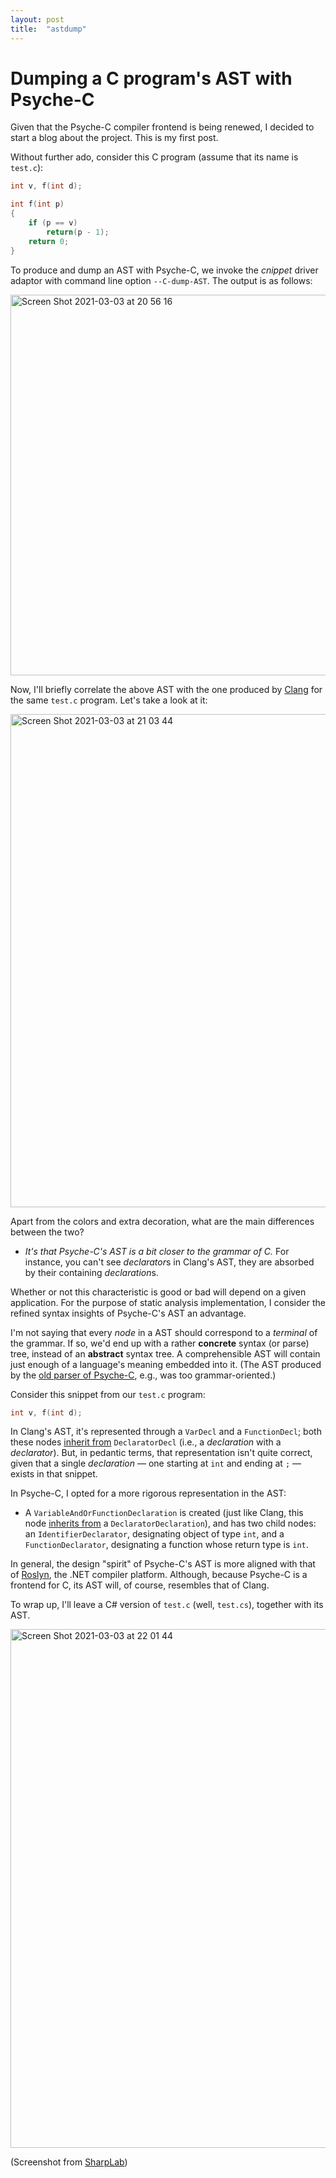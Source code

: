 ```yaml
---
layout: post
title:  "astdump"
---
```


# Dumping a C program's AST with Psyche-C

Given that the Psyche-C compiler frontend is being renewed, I decided to start a blog about the project. This is my first post.

Without further ado, consider this C program (assume that its name is `test.c`):

```c
int v, f(int d);

int f(int p)
{
    if (p == v)
        return(p - 1);
    return 0;
}
```

To produce and dump an AST with Psyche-C, we invoke the *cnippet* driver adaptor with command line option `--C-dump-AST`. The output is as follows:

<img width="609" alt="Screen Shot 2021-03-03 at 20 56 16" src="https://user-images.githubusercontent.com/2905588/109888794-e8d75f00-7c62-11eb-98bc-c62247df0c3e.png">

Now, I'll briefly correlate the above AST with the one produced by [Clang](https://clang.llvm.org/) for the same `test.c` program. Let's take a look at it:

<img width="789" alt="Screen Shot 2021-03-03 at 21 03 44" src="https://user-images.githubusercontent.com/2905588/109889407-17096e80-7c64-11eb-9ecd-b0bd56af902e.png">

Apart from the colors and extra decoration, what are the main differences between the two?

- _It's that Psyche-C's AST is a bit closer to the grammar of C._ For instance, you can't see *declarator*s in Clang's AST, they are absorbed by their containing *declaration*s.

Whether or not this characteristic is good or bad will depend on a given application. For the purpose of static analysis implementation, I consider the refined syntax insights of Psyche-C's AST an advantage.

I'm not saying that every *node* in a AST should correspond to a *terminal* of the grammar. If so, we'd end up with a rather **concrete** syntax (or parse) tree, instead of an **abstract** syntax tree. A comprehensible AST will contain just enough of a language's meaning embedded into it. (The AST produced by the [old parser of Psyche-C](https://github.com/ltcmelo/psychec/tree/original), e.g., was too grammar-oriented.)

Consider this snippet from our `test.c` program:

```c
int v, f(int d);
```

In Clang's AST, it's represented through a `VarDecl` and a `FunctionDecl`; both these nodes [inherit from](https://clang.llvm.org/doxygen/classclang_1_1DeclaratorDecl.html) `DeclaratorDecl` (i.e., a *declaration* with a *declarator*). But, in pedantic terms, that representation isn't quite correct, given that a single *declaration* — one starting at `int` and ending at `;` — exists in that snippet.

In Psyche-C, I opted for a more rigorous representation in the AST: 

- A `VariableAndOrFunctionDeclaration` is created (just like Clang, this node [inherits from](https://ltcmelo.github.io/psychec/api-docs/html/classpsy_1_1_c_1_1_variable_and_or_function_declaration_syntax.html) a `DeclaratorDeclaration`), and has two child nodes: an `IdentifierDeclarator`, designating object of type `int`, and a `FunctionDeclarator`, designating a function whose return type is `int`.

In general, the design "spirit" of Psyche-C's AST is more aligned with that of [Roslyn](https://github.com/dotnet/roslyn), the .NET compiler platform. Although, because Psyche-C is a frontend for C, its AST will, of course, resembles that of Clang.

To wrap up, I'll leave a C# version of `test.c` (well, `test.cs`), together with its AST.

<img width="830" alt="Screen Shot 2021-03-03 at 22 01 44" src="https://user-images.githubusercontent.com/2905588/109894341-0bba4100-7c6c-11eb-983a-d716cb6c5960.png">

(Screenshot from [SharpLab](https://sharplab.io/))





